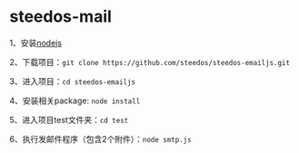 # steedos-mail

1、安装[nodejs](https://nodejs.org)

2、下载项目：`git clone https://github.com/steedos/steedos-emailjs.git`

3、进入项目：`cd steedos-emailjs`

4、安装相关package: `node install`

5、进入项目test文件夹：`cd test`

6、执行发邮件程序（包含2个附件）：`node smtp.js`